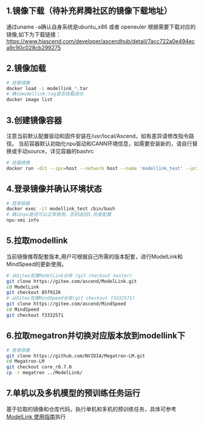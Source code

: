 
## 1.镜像下载（待补充昇腾社区的镜像下载地址）
通过uname -a确认自身系统是ubuntu_x86 或者 openeuler
根据需要下载对应的镜像,如下为下载链接：
https://www.hiascend.com/developer/ascendhub/detail/7acc722a0e494eca9c90c028cb299275

## 2.镜像加载
```bash
# 挂载镜像
docker load -i modellink_*.tar
# 确认modellink:tag是否挂载成功                                         
docker image list    
```

## 3.创建镜像容器
注意当前默认配置驱动和固件安装在/usr/local/Ascend，如有差异请修改指令路径。
当前容器默认初始化npu驱动和CANN环境信息，如需要安装新的，请自行替换或手动source，详见容器的bashrc
```bash
# 挂载镜像
docker run -dit --ipc=host --network host --name 'modellink_test' --privileged -v /usr/local/Ascend/driver:/usr/local/Ascend/driver  -v /usr/local/Ascend/firmware:/usr/local/Ascend/firmware  -v /usr/local/sbin/:/usr/local/sbin/ -v /home/:/home/ modellink:tag
```

## 4.登录镜像并确认环境状态
```bash
# 登录容器
docker exec -it modellink_test /bin/bash                           
# 确认npu是否可以正常使用，否则返回3.检查配置
npu-smi info
```

## 5.拉取modellink
当前镜像推荐配套版本,用户可根据自己所需的版本配套，进行ModelLink和MindSpeed的更新使用。
```bash
# 从Gitee克隆ModelLink仓库 (git checkout master)
git clone https://gitee.com/ascend/ModelLink.git
cd ModelLink
git checkout 85f9126
# 从Gitee克隆MindSpeed仓库(git checkout f3332571)
git clone https://gitee.com/ascend/MindSpeed
cd MindSpeed
git checkout f3332571
```

## 6.拉取megatron并切换对应版本放到modellink下
```bash
# 登录容器
git clone https://github.com/NVIDIA/Megatron-LM.git
cd Megatron-LM
git checkout core_r0.7.0
cp -r megatron ../ModelLink/
```

## 7.单机以及多机模型的预训练任务运行
基于拉取的镜像和仓库代码，执行单机和多机的预训练任务，具体可参考[ModelLink 使用指南](./USER_GUIDE.md)执行